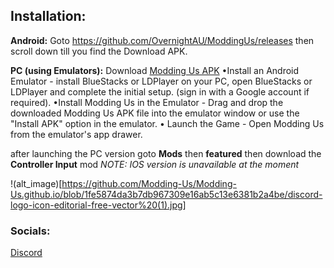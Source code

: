 ## Installation:
**Android:** Goto https://github.com/OvernightAU/ModdingUs/releases then scroll down till you find the Download APK.

**PC (using Emulators):** Download [Modding Us APK](https://github.com/OvernightAU/ModdingUs/releases)
•Install an Android Emulator - install BlueStacks or LDPlayer on your PC,
open BlueStacks or LDPlayer and complete the initial setup.
(sign in with a Google account if required).
•Install Modding Us in the Emulator - Drag and drop the downloaded Modding Us APK file into the emulator window or use the "Install APK" option in the emulator.
• Launch the Game - Open Modding Us from the emulator's app drawer.

after launching the PC version goto **Mods** then **featured** then download the **Controller Input** mod
*NOTE: IOS version is unavailable at the moment*

!(alt_image)[https://github.com/Modding-Us/Modding-Us.github.io/blob/1fe5874da3b7db967309e16ab5c13e6381b2a4be/discord-logo-icon-editorial-free-vector%20(1).jpg]

### Socials:
[Discord](https://discord.gg/HKsywMzSw6)
